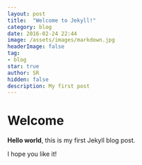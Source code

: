 ```yaml
---
layout: post
title:  "Welcome to Jekyll!"
category: blog
date: 2016-02-24 22:44
image: /assets/images/markdown.jpg
headerImage: false
tag:
- blog
star: true
author: SR
hidden: false
description: My first post
---
```


# Welcome

**Hello world**, this is my first Jekyll blog post.

I hope you like it!
